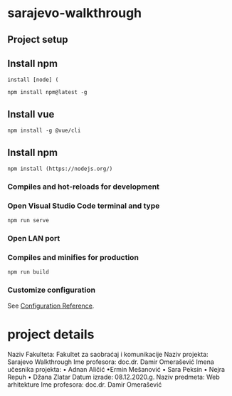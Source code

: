# sarajevo-walkthrough

## Project setup
## Install npm
```
install [node] ( 
```

```
npm install npm@latest -g
```
## Install vue
```
npm install -g @vue/cli
```
## Install npm
```
npm install (https://nodejs.org/)
```

### Compiles and hot-reloads for development
### Open Visual Studio Code terminal and type
```
npm run serve
```
### Open LAN port

### Compiles and minifies for production
```
npm run build
```

### Customize configuration
See [Configuration Reference](https://cli.vuejs.org/config/).

# project details
Naziv Fakulteta: Fakultet za saobraćaj i komunikacije 
Naziv projekta: Sarajevo Walkthrough 
Ime profesora: doc.dr. Damir Omerašević
Imena učesnika projekta:
• Adnan Aličić
•Ermin Mešanović
• Sara Peksin
• Nejra Repuh
• Džana Zlatar
Datum izrade: 08.12.2020.g.
Naziv predmeta: Web arhitekture
Ime profesora: doc.dr. Damir Omerašević
